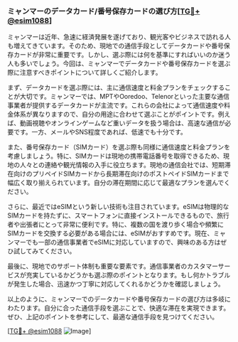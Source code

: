 ### ミャンマーのデータカード/番号保存カードの選び方[[TG💪+ @esim1088](https://t.me/s/esim1088)]

ミャンマーは近年、急速に経済発展を遂げており、観光客やビジネスで訪れる人も増えてきています。そのため、現地での通信手段としてデータカードや番号保存カードが非常に重要です。しかし、選ぶ際には何を基準にすればいいのか迷う人も多いでしょう。今回は、ミャンマーでデータカードや番号保存カードを選ぶ際に注意すべきポイントについて詳しくご紹介します。

まず、データカードを選ぶ際には、主に通信速度と料金プランをチェックすることが大切です。ミャンマーでは、MPTやOoredoo、Telenorといった主要な通信事業者が提供するデータカードが主流です。これらの会社によって通信速度や料金体系が異なりますので、自分の用途に合わせて選ぶことがポイントです。例えば、動画視聴やオンラインゲームなど重いデータを扱う場合は、高速な通信が必要です。一方、メールやSNS程度であれば、低速でも十分です。

また、番号保存カード（SIMカード）を選ぶ際も同様に通信速度と料金プランを考慮しましょう。特に、SIMカードは現地の携帯電話番号を取得できるため、現地の人々との連絡や観光情報の入手に役立ちます。現地の通信会社では、短期滞在向けのプリペイドSIMカードから長期滞在向けのポストペイドSIMカードまで幅広く取り揃えられています。自分の滞在期間に応じて最適なプランを選んでください。

さらに、最近ではeSIMという新しい技術も注目されています。eSIMは物理的なSIMカードを持たずに、スマートフォンに直接インストールできるもので、旅行者や出張者にとって非常に便利です。特に、複数の国を渡り歩く場合や頻繁にSIMカードを交換する必要がある場合には、eSIMがおすすめです。現在、ミャンマーでも一部の通信事業者でeSIMに対応していますので、興味のある方はぜひ試してみてください。

最後に、現地でのサポート体制も重要な要素です。通信事業者のカスタマーサービスが充実しているかどうかも選ぶ際のポイントとなります。もし何かトラブルが発生した場合、迅速かつ丁寧に対応してくれるかどうかを確認しましょう。

以上のように、ミャンマーでのデータカードや番号保存カードの選び方は多岐にわたります。自分に合った通信手段を選ぶことで、快適な滞在を実現できます。ぜひ、上記のポイントを参考にして、最適な通信手段を見つけてください。

[[TG💪+ @esim1088](https://t.me/s/esim1088) ![Image](https://i.postimg.cc/Y0z9fWf4/image.png)]